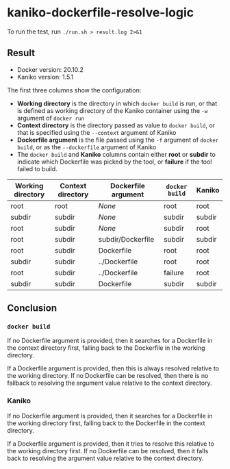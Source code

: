 # kaniko-dockerfile-resolve-logic

To run the test, run `./run.sh > result.log 2>&1`

## Result

* Docker version: 20.10.2
* Kaniko version: 1.5.1

The first three columns show the configuration:

* **Working directory** is the directory in which `docker build` is run, or that is defined as working directory of the Kaniko container using the `-w` argument of `docker run`
* **Context directory** is the directory passed as value to `docker build`, or that is specified using the `--context` argument of Kaniko
* **Dockerfile argument** is the file passed using the `-f` argument of `docker build`, or as the `--dockerfile` argument of Kaniko
* The `docker build` and **Kaniko** columns contain either **root** or **subdir** to indicate which Dockerfile was picked by the tool, or **failure** if the tool failed to build.

| Working directory | Context directory | Dockerfile argument | `docker build` | Kaniko |
| ----------------- | ----------------- | ------------------- | -------------- | ------ |
| root              | root              | *None*              | root           | root   |
| subdir            | subdir            | *None*              | subdir         | subdir |
| root              | subdir            | *None*              | subdir         | root   |
| root              | subdir            | subdir/Dockerfile   | subdir         | subdir |
| root              | subdir            | Dockerfile          | root           | root   |
| subdir            | subdir            | ../Dockerfile       | root           | root   |
| root              | subdir            | ../Dockerfile       | failure        | root   |
| subdir            | subdir            | Dockerfile          | subdir         | subdir |

## Conclusion

### `docker build`

If no Dockerfile argument is provided, then it searches for a Dockerfile in the context directory first, falling back to the Dockerfile in the working directory.

If a Dockerfile argument is provided, then this is always resolved relative to the working directory. If no Dockerfile can be resolved, then there is no fallback to resolving the argument value relative to the context directory.

### Kaniko

If no Dockerfile argument is provided, then it searches for a Dockerfile in the working directory first, falling back to the Dockerfile in the context directory.

If a Dockerfile argument is provided, then it tries to resolve this relative to the working directory first. If no Dockerfile can be resolved, then it falls back to resolving the argument value relative to the context directory.
